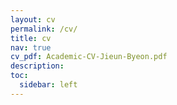 ```yaml
---
layout: cv
permalink: /cv/
title: cv
nav: true
cv_pdf: Academic-CV-Jieun-Byeon.pdf 
description:
toc:
  sidebar: left
---
```

